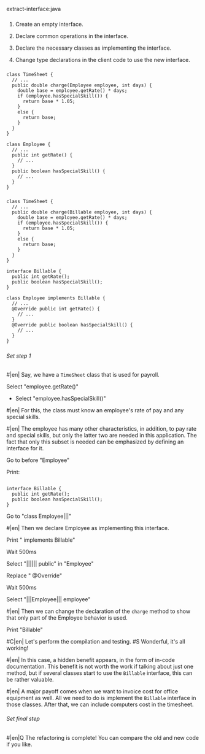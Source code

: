 extract-interface:java

###

1. Create an empty interface.

2. Declare common operations in the interface.

3. Declare the necessary classes as implementing the interface.

4. Change type declarations in the client code to use the new interface.



###

```
class TimeSheet {
  // ...
  public double charge(Employee employee, int days) {
    double base = employee.getRate() * days;
    if (employee.hasSpecialSkill()) {
      return base * 1.05;
    }
    else {
      return base;
    }
  }
}

class Employee {
  // ...
  public int getRate() {
    // ...
  }
  public boolean hasSpecialSkill() {
    // ...
  }
}
```

###

```
class TimeSheet {
  // ...
  public double charge(Billable employee, int days) {
    double base = employee.getRate() * days;
    if (employee.hasSpecialSkill()) {
      return base * 1.05;
    }
    else {
      return base;
    }
  }
}

interface Billable {
  public int getRate();
  public boolean hasSpecialSkill();
}

class Employee implements Billable {
  // ...
  @Override public int getRate() {
    // ...
  }
  @Override public boolean hasSpecialSkill() {
    // ...
  }
}
```

###

###### Set step 1


#|en| Say, we have a `TimeSheet` class that is used for payroll.

Select "employee.getRate()"
+ Select "employee.hasSpecialSkill()"


#|en| For this, the class must know an employee's rate of pay and any special skills.


#|en| The employee has many other characteristics, in addition, to pay rate and special skills, but only the latter two are needed in this application. The fact that only this subset is needed can be emphasized by defining an interface for it.

Go to before "Employee"

Print:
```

interface Billable {
  public int getRate();
  public boolean hasSpecialSkill();
}

```

Go to "class Employee|||"


#|en| Then we declare Employee as implementing this interface.

Print " implements Billable"

Wait 500ms

Select "|||||| public" in "Employee"

Replace " @Override"

Wait 500ms

Select "|||Employee||| employee"


#|en| Then we can change the declaration of the `charge` method to show that only part of the Employee behavior is used.

Print "Billable"


#C|en| Let's perform the compilation and testing.
#S Wonderful, it's all working!


#|en| In this case, a hidden benefit appears, in the form of in-code documentation. This benefit is not worth the work if talking about just one method, but if several classes start to use the `Billable` interface, this can be rather valuable.


#|en| A major payoff comes when we want to invoice cost for office equipment as well. All we need to do is implement the `Billable` interface in those classes. After that, we can include computers cost in the timesheet.

###### Set final step


#|en|Q The refactoring is complete! You can compare the old and new code if you like.
